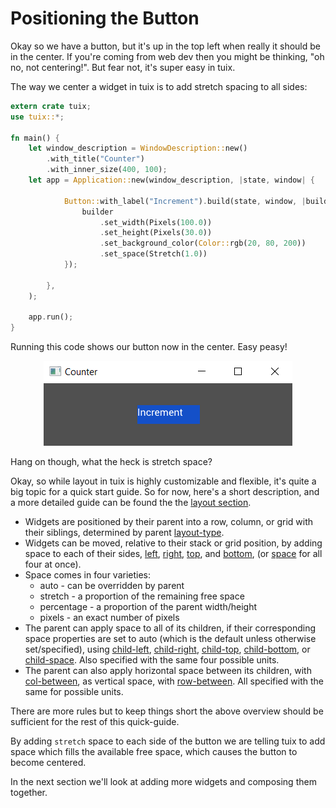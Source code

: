 # Positioning the Button

Okay so we have a button, but it's up in the top left when really it should be in the center. If you're coming from web dev then you might be thinking, "oh no, not centering!". But fear not, it's super easy in tuix.

The way we center a widget in tuix is to add stretch spacing to all sides:

```rust
extern crate tuix;
use tuix::*;

fn main() {
    let window_description = WindowDescription::new()
        .with_title("Counter")
        .with_inner_size(400, 100);
    let app = Application::new(window_description, |state, window| {
            
            Button::with_label("Increment").build(state, window, |builder| {
                builder
                    .set_width(Pixels(100.0))
                    .set_height(Pixels(30.0))
                    .set_background_color(Color::rgb(20, 80, 200))
                    .set_space(Stretch(1.0))
            });
        
        },
    );

    app.run();
}
```
Running this code shows our button now in the center. Easy peasy!

<p align="center"><img src="../images/quick_guide/centered_button.png" alt="tuix app"></p>

Hang on though, what the heck is stretch space?

Okay, so while layout in tuix is highly customizable and flexible, it's quite a big topic for a quick start guide. So for now, here's a short description, and a more detailed guide can be found the the [layout section](../layout/stack_overview.md).

- Widgets are positioned by their parent into a row, column, or grid with their siblings, determined by parent [layout-type](../layout/stacks.md).
- Widgets can be moved, relative to their stack or grid position, by adding space to each of their sides, [left](../layout/stacks.md), [right](../layout/stacks.md), [top](../layout/stacks.md), and [bottom](../layout/stacks.md), (or [space](../layout/stacks.md) for all four at once).
- Space comes in four varieties:
    - auto - can be overridden by parent
    - stretch - a proportion of the remaining free space
    - percentage - a proportion of the parent width/height
    - pixels - an exact number of pixels
- The parent can apply space to all of its children, if their corresponding space properties are set to auto (which is the default unless otherwise set/specified), using [child-left](../layout/stacks.md), [child-right](../layout/stacks.md), [child-top](../layout/stacks.md), [child-bottom](../layout/stacks.md), or [child-space](../layout/stacks.md). Also specified with the same four possible units.
- The parent can also apply horizontal space between its children, with [col-between](../layout/stacks.md), as vertical space, with [row-between](../layout/stacks.md). All specified with the same for possible units. 

There are more rules but to keep things short the above overview should be sufficient for the rest of this quick-guide.

By adding `stretch` space to each side of the button we are telling tuix to add space which fills the available free space, which causes the button to become centered.

In the next section we'll look at adding more widgets and composing them together.
